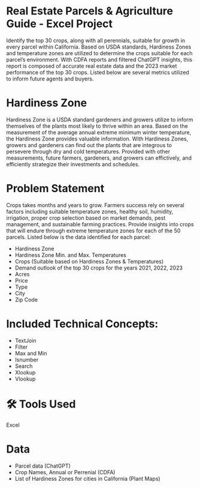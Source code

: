 # Real Estate Parcels & Agriculture Guide - Excel Project
Identify the top 30 crops, along with all perennials, suitable for growth in every parcel within California. Based on USDA standards, Hardiness Zones and temperature zones are utilized to determine the crops suitable for each parcel’s environment. With CDFA reports and filtered ChatGPT insights, this report is composed of accurate real estate data and the 2023 market performance of the top 30 crops. Listed below are several metrics utilized to inform future agents and buyers.

# Hardiness Zone
Hardiness Zone is a USDA standard gardeners and growers utilize to inform themselves of the plants most likely to thrive within an area. Based on the measurement of the average annual extreme minimum winter temperature, the Hardiness Zone provides valuable information. With Hardiness Zones, growers and gardeners can find out the plants that are integrous to persevere through dry and cold temperatures. Provided with other measurements, future farmers, gardeners, and growers can effictively, and efficiently strategize their investments and schedules.

# Problem Statement
Crops takes months and years to grow. Farmers success rely on several factors including suitable temperature zones, healthy soil, humidity, irrigation, proper crop selection based on market demands, pest management, and sustainable farming practices. Provide insights into crops that will endure through extreme temperature zones for each of the 50 parcels. Listed below is the data identified for each parcel:

- Hardiness Zone
- Hardiness Zone Min. and Max. Temperatures
- Crops (Suitable based on Hardiness Zones & Temperatures)
- Demand outlook of the top 30 crops for the years 2021, 2022, 2023
- Acres
- Price	
- Type	
- City	
- Zip Code 

# Included Technical Concepts:
- TextJoin
- Filter
- Max and Min
- Isnumber
- Search
- Xlookup
- Vlookup

# 🛠 Tools Used
Excel

# Data
- Parcel data (ChatGPT)
- Crop Names, Annual or Perrenial (CDFA)
- List of Hardiness Zones for cities in California (Plant Maps)
